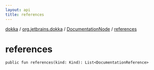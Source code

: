 ```yaml
---
layout: api
title: references
---
```

[dokka](../../index.html) / [org.jetbrains.dokka](../index.html) / [DocumentationNode](index.html) / [references](references.html)


# references



```
public fun references(kind: Kind): List<DocumentationReference>
```

